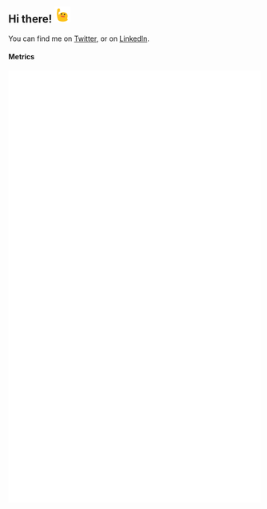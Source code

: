 ## Hi there! <img src="blob.gif" width="32px">
You can find me on [Twitter](https://twitter.com/m1kit), or on [LinkedIn](https://www.linkedin.com/in/m1kit/).


#### Metrics
![](github-metrics.svg)
